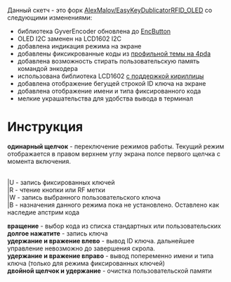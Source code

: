 Данный скетч - это форк [AlexMalov/EasyKeyDublicatorRFID_OLED](https://github.com/AlexMalov/EasyKeyDublicatorRFID_OLED) со следующими изменениями:
* библиотека GyverEncoder обновлена до [EncButton](https://github.com/GyverLibs/EncButton)
* OLED I2C заменен на LCD1602 I2C
* добавлена индикация режима на экране
* добавлены фиксикрованные коды из [профильной темы на 4pda](https://4pda.to/forum/index.php?showtopic=953401&st=340#entry120324032)
* добавлена возможность стирать пользовательскую память командой энкодера
* использована библиотека LCD1602 [с поддержкой кириллицы](https://github.com/ssilver2007/LCD_1602_RUS_ALL)
* добавлена отображение бегущей строкой ID ключа на экране
* добавлена отображение имени и типа фиксированного кода 
* мелкие украшательства для удобства вывода в терминал


# Инструкция
**одинарный щелчок** - переключение режимов работы. Текущий режим отображается в правом верхнем углу экрана полсе первого щелчка с момента включения.

 <br>|U - запись фиксированных ключей
 <br>|R - чтение кнопки или RF метки
 <br>|W - запись выбранного пользовательского ключа
 <br>|B - назначения данного режима пока не установлено. Оставлено как наследие апстрим кода

**вращение** - выбор кода из списка стандартных или пользовательских
<br>**долгое нажатите** - запись ключа
<br>**удержание и вражение влево** - вывод ID ключа. дальнейшее управление невозможно до завершения скрола.
<br>**удержание и вражение вправо** - вывод попеременно имени и типа ключа (только для режима фиксированных ключей)
<br>**двойной щелчок и удержание** - очистка пользовательской памяти


